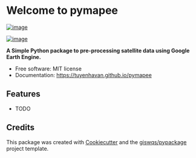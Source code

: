 # Welcome to pymapee


[![image](https://img.shields.io/pypi/v/pymapee.svg)](https://pypi.python.org/pypi/pymapee)

[![image](https://pyup.io/repos/github/tuyenhavan/pymapee/shield.svg)](https://pyup.io/repos/github/tuyenhavan/pymapee)


**A Simple Python package to pre-processing satellite data using Google Earth Engine.**


-   Free software: MIT license
-   Documentation: <https://tuyenhavan.github.io/pymapee>
    

## Features

-   TODO

## Credits

This package was created with [Cookiecutter](https://github.com/cookiecutter/cookiecutter) and the [giswqs/pypackage](https://github.com/giswqs/pypackage) project template.
